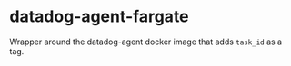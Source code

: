 # datadog-agent-fargate

Wrapper around the datadog-agent docker image that adds `task_id` as a tag.
